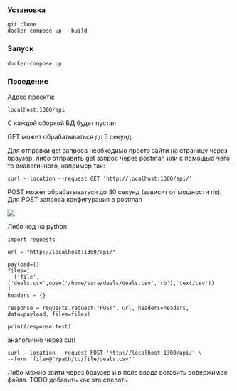 ### Установка

    git clone 
    docker-compose up --build
  
### Запуск

    docker-compose up

### Поведение

Адрес проекта:

    localhost:1300/api

С каждой сборкой БД будет пустая

GET может обрабатываться до 5 секунд.

Для отправки get запроса необходимо просто зайти на страницу через браузер, либо
отправить get запрос через postman или с помощью чего то аналогичного, например так:

    curl --location --request GET 'http://localhost:1300/api/'

POST может обрабатываться до 30 секунд (зависит от мощности пк). Для POST запроса конфигурация в postman

![](docs/post_screen.png)

Либо код на python

    import requests
    
    url = "http://localhost:1300/api/"
    
    payload={}
    files=[
      ('file',('deals.csv',open('/home/sara/deals/deals.csv','rb'),'text/csv'))
    ]
    headers = {}
    
    response = requests.request("POST", url, headers=headers, data=payload, files=files)
    
    print(response.text)

аналогично через curl

    curl --location --request POST 'http://localhost:1300/api/' \
    --form 'file=@"/path/to/file/deals.csv"'
    
Либо можно зайти через браузер и в поле ввода вставить содержимое файла.
TODO добавить как это сделать
